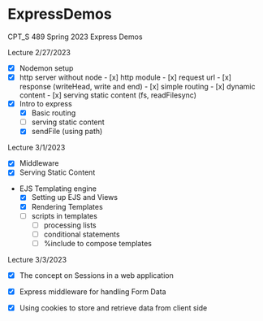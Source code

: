 # ExpressDemos
CPT_S 489 Spring 2023 Express Demos

Lecture 2/27/2023
- [x] Nodemon setup
- [x] http server without node
        - [x] http module
        - [x] request url
        - [x] response (writeHead, write and end)
        - [x] simple routing
        - [x] dynamic content
        - [x] serving static content (fs, readFilesync)
- [x] Intro to express
    - [x] Basic routing
    - [ ] serving static content
    - [x] sendFile (using path)

Lecture 3/1/2023
- [x] Middleware
- [x] Serving Static Content
- EJS Templating engine
    - [x] Setting up EJS and Views
    - [x] Rendering Templates
    - [ ] scripts in templates
        - [ ] processing lists
        - [ ] conditional statements
        - [ ] %include to compose templates

Lecture 3/3/2023
- [x] The concept on Sessions in a web application
- [x] Express middleware for handling Form Data
- [x] Using cookies to store and retrieve data from client side

